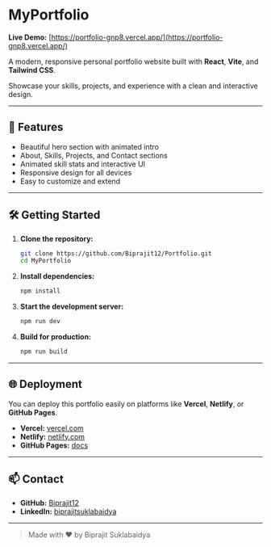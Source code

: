 
# MyPortfolio

**Live Demo:** [https://portfolio-gnp8.vercel.app/](https://portfolio-gnp8.vercel.app/)

A modern, responsive personal portfolio website built with **React**, **Vite**, and **Tailwind CSS**.

Showcase your skills, projects, and experience with a clean and interactive design.

---

## 🚀 Features

- Beautiful hero section with animated intro
- About, Skills, Projects, and Contact sections
- Animated skill stats and interactive UI
- Responsive design for all devices
- Easy to customize and extend

---

## 🛠️ Getting Started

1. **Clone the repository:**
   ```sh
   git clone https://github.com/Biprajit12/Portfolio.git
   cd MyPortfolio
   ```
2. **Install dependencies:**
   ```sh
   npm install
   ```
3. **Start the development server:**
   ```sh
   npm run dev
   ```
4. **Build for production:**
   ```sh
   npm run build
   ```

---

## 🌐 Deployment

You can deploy this portfolio easily on platforms like **Vercel**, **Netlify**, or **GitHub Pages**.

- **Vercel:** [vercel.com](https://vercel.com/)
- **Netlify:** [netlify.com](https://www.netlify.com/)
- **GitHub Pages:** [docs](https://vitejs.dev/guide/static-deploy.html#github-pages)

---

## 📫 Contact

- **GitHub:** [Biprajit12](https://github.com/Biprajit12)
- **LinkedIn:** [biprajitsuklabaidya](https://www.linkedin.com/in/biprajitsuklabaidya/)

---

> Made with ❤️ by Biprajit Suklabaidya

